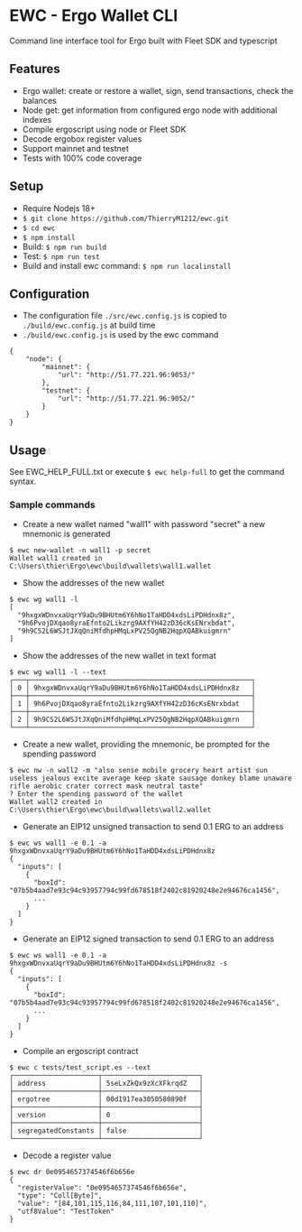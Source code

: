 # EWC - Ergo Wallet CLI
Command line interface tool for Ergo built with Fleet SDK and typescript

## Features
- Ergo wallet: create or restore a wallet, sign, send transactions, check the balances
- Node get: get information from configured ergo node with additional indexes
- Compile ergoscript using node or Fleet SDK
- Decode ergobox register values
- Support mainnet and testnet
- Tests with 100% code coverage

## Setup
- Require Nodejs 18+
- `$ git clone https://github.com/ThierryM1212/ewc.git`
- `$ cd ewc`
- `$ npm install`
- Build: `$ npm run build`
- Test: `$ npm run test`
- Build and install ewc command: `$ npm run localinstall`

## Configuration
- The configuration file `./src/ewc.config.js` is copied to `./build/ewc.config.js` at build time
- `./build/ewc.config.js` is used by the ewc command
```
{
    "node": {
        "mainnet": {
            "url": "http://51.77.221.96:9053/"
        },
        "testnet": {
            "url": "http://51.77.221.96:9052/"
        }
    }
}
```

## Usage
See EWC_HELP_FULL.txt or execute `$ ewc help-full` to get the command syntax.

### Sample commands
- Create a new wallet named "wall1" with password "secret" a new mnemonic is generated
```
$ ewc new-wallet -n wall1 -p secret
Wallet wall1 created in C:\Users\thier\Ergo\ewc\build\wallets\wall1.wallet
```

- Show the addresses of the new wallet
```
$ ewc wg wall1 -l
[
  "9hxgxWDnvxaUqrY9aDu9BHUtm6Y6hNo1TaHDD4xdsLiPDHdnx8z",
  "9h6PvojDXqao8yraEfnto2Likzrg9AXfYH42zD36cKsENrxbdat",
  "9h9CS2L6WSJtJXqQniMfdhpHMqLxPV25QgNB2HqpXQABkuigmrn"
]
```

- Show the addresses of the new wallet in text format
```
$ ewc wg wall1 -l --text
┌───┬───────────────────────────────────────────────────────┐
│ 0 │ 9hxgxWDnvxaUqrY9aDu9BHUtm6Y6hNo1TaHDD4xdsLiPDHdnx8z   │
├───┼───────────────────────────────────────────────────────┤
│ 1 │ 9h6PvojDXqao8yraEfnto2Likzrg9AXfYH42zD36cKsENrxbdat   │
├───┼───────────────────────────────────────────────────────┤
│ 2 │ 9h9CS2L6WSJtJXqQniMfdhpHMqLxPV25QgNB2HqpXQABkuigmrn   │
└───┴───────────────────────────────────────────────────────┘
```

- Create a new wallet, providing the mnemonic, be prompted for the spending password
```
$ ewc nw -n wall2 -m "also sense mobile grocery heart artist sun useless jealous excite average keep skate sausage donkey blame unaware rifle aerobic crater correct mask neutral taste" 
? Enter the spending password of the wallet
Wallet wall2 created in C:\Users\thier\Ergo\ewc\build\wallets\wall2.wallet
```

- Generate an EIP12 unsigned transaction to send 0.1 ERG to an address
```
$ ewc ws wall1 -e 0.1 -a 9hxgxWDnvxaUqrY9aDu9BHUtm6Y6hNo1TaHDD4xdsLiPDHdnx8z 
{
  "inputs": [
    {
      "boxId": "07b5b4aad7e93c94c93957794c99fd678518f2402c81920248e2e94676ca1456",
      ...
    }
  ]
}
```

- Generate an EIP12 signed transaction to send 0.1 ERG to an address
```
$ ewc ws wall1 -e 0.1 -a 9hxgxWDnvxaUqrY9aDu9BHUtm6Y6hNo1TaHDD4xdsLiPDHdnx8z -s
{
  "inputs": [
    {
      "boxId": "07b5b4aad7e93c94c93957794c99fd678518f2402c81920248e2e94676ca1456",
      ...
    }
  ]
}
```

- Compile an ergoscript contract
```
$ ewc c tests/test_script.es --text
┌─────────────────────┬────────────────────────┐
│ address             │ 5seLxZkQx9zXcXFkrqdZ   │
├─────────────────────┼────────────────────────┤
│ ergotree            │ 00d1917ea3050580890f   │
├─────────────────────┼────────────────────────┤
│ version             │ 0                      │
├─────────────────────┼────────────────────────┤
│ segregatedConstants │ false                  │
└─────────────────────┴────────────────────────┘
```

- Decode a register value
```
$ ewc dr 0e0954657374546f6b656e        
{
  "registerValue": "0e0954657374546f6b656e",
  "type": "Coll[Byte]",
  "value": "[84,101,115,116,84,111,107,101,110]",
  "utf8Value": "TestToken"
}
```